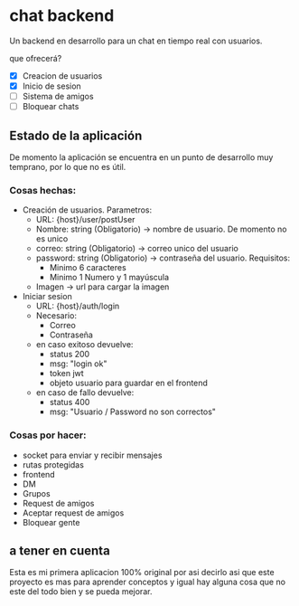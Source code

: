 # chat backend

Un backend en desarrollo para un chat en tiempo real con usuarios.

que ofrecerá?

* [X] Creacion de usuarios
* [X] Inicio de sesion
* [ ] Sistema de amigos
* [ ] Bloquear chats

## Estado de la aplicación

De momento la aplicación se encuentra en un punto de desarrollo muy temprano, por lo que no es útil.

### Cosas hechas:
- Creación de usuarios. Parametros:
    - URL: {host}/user/postUser
    - Nombre: string (Obligatorio) -> nombre de usuario. De momento no es unico
    - correo: string (Obligatorio) -> correo unico del usuario
    - password: string (Obligatorio) -> contraseña del usuario. Requisitos: 
      - Minimo 6 caracteres
      - Minimo 1 Numero y 1 mayúscula
    - Imagen -> url para cargar la imagen
- Iniciar sesion
    - URL: {host}/auth/login
    - Necesario: 
      - Correo
      - Contraseña
    - en caso exitoso devuelve:
      - status 200
      - msg: "login ok"
      - token jwt
      - objeto usuario para guardar en el frontend
    - en caso de fallo devuelve:
      - status 400
      - msg: "Usuario / Password no son correctos"

### Cosas por hacer:
- socket para enviar y recibir mensajes
- rutas protegidas
- frontend
- DM
- Grupos
- Request de amigos
- Aceptar request de amigos
- Bloquear gente
  
## a tener en cuenta

Esta es mi primera aplicacion 100% original por asi decirlo asi que este proyecto es mas para aprender conceptos y igual hay alguna cosa que no este del todo bien y se pueda mejorar.
